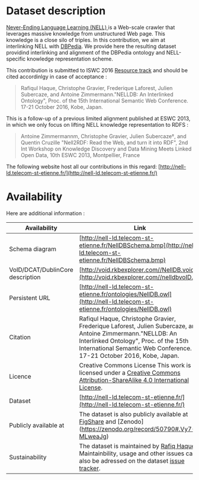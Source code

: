 # Dataset description

[ Never-Ending Language Learning (NELL) ](http://rtw.ml.cmu.edu/rtw/) is a Web-scale crawler that leverages massive knowledge from unstructured Web page. 
This knowledge is a close silo of triples. 
In this contribution, we aim at interlinking NELL with [DBPedia](http://wiki.dbpedia.org/).
We provide here the resulting dataset providind interlinking and alignment of the DBPedia ontology and NELL-specific knowledge representation scheme.

This contribution is submitted to ISWC 2016 [Resource track](http://iswc2016.semanticweb.org/pages/calls/resource-track.html) and should be cited accordinlgy in case of acceptance :

> Rafiqul Haque, Christophe Gravier, Frederique Laforest, Julien Subercaze, and Antoine Zimmermann."NELLDB: An Interlinked Ontology", Proc. of the 15th International Semantic Web Conference. 17-21 October 2016, Kobe, Japan.

This is a follow-up of a previous limited alignment published at ESWC 2013, in which we only focus on lifting NELL knowledge representation to RDFS :

> Antoine Zimmermannm, Christophe Gravier, Julien Subercaze†, and Quentin Cruzille "Nell2RDF: Read the Web, and turn it into RDF", 2nd Int Workshop on Knowledge Discovery and Data Mining Meets Linked Open Data, 10th ESWC 2013, Montpellier, France

The following website host all our contributions in this regard: [http://nell-ld.telecom-st-etienne.fr/](http://nell-ld.telecom-st-etienne.fr/)

# Availability

Here are additional information : 

| Availability  | Link          |
| ------------- | ------------- |
| Schema diagram  | [http://nell-ld.telecom-st-etienne.fr/NellDBSchema.bmp](http://nell-ld.telecom-st-etienne.fr/NellDBSchema.bmp)  |
| VoID/DCAT/DublinCore description  | [http://void.rkbexplorer.com//NellDB.void](http://void.rkbexplorer.com//nelldbvoID.ttl)  |
| Persistent URL | [http://nell-ld.telecom-st-etienne.fr/ontologies/NellDB.owl](http://nell-ld.telecom-st-etienne.fr/ontologies/NellDB.owl)  |
| Citation  | Rafiqul Haque, Christophe Gravier, Frederique Laforest, Julien Subercaze, and Antoine Zimmermann."NELLDB: An Interlinked Ontology", Proc. of the 15th International Semantic Web Conference. 17-21 October 2016, Kobe, Japan.|
| Licence  | Creative Commons License This work is licensed under a [Creative Commons Attribution-ShareAlike 4.0 International License](http://creativecommons.org/licenses/by-sa/4.0/).  |
| Dataset  | [http://nell-ld.telecom-st-etienne.fr/](http://nell-ld.telecom-st-etienne.fr/) |
| Publicly available at  | The dataset is also publicly available at [FigShare](https://figshare.com/articles/New_draft_item/3206923) and [Zenodo] (https://zenodo.org/record/50790#.Vy7-MLweaJg) |
| Sustainability  | The dataset is maintained by [Rafiq Haque](mailto:rafiq.ced@gmail.com). Maintainbility, usage and other issues can also be adressed on the dataset [issue tracker](https://github.com/demohaq/NellDB/issues). |

